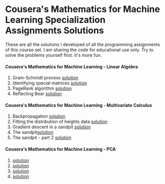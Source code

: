 # Cousera's Mathematics for Machine Learning Specialization Assignments Solutions
These are all the solutions I developed of all the programming assignments of this course set. I am sharing the code for educational use only. Try to solve the problems yourself first. It's more fun.

#### Cousera's Mathematics for Machine Learning - Linear Algebra
1. Gram-Schmidt process [solution](https://github.com/3adel/cousera-mathematics-for-machine-learning-specialization/blob/master/Mathematics%20for%20Machine%20Learning%20-%20Linear%20Algebra/GramSchmidtProcess.ipynb)
2. Identifying special matrices [solution](https://github.com/3adel/cousera-mathematics-for-machine-learning-specialization/blob/master/Mathematics%20for%20Machine%20Learning%20-%20Linear%20Algebra/IdentifyingSpecialMatrices.ipynbb)
3. PageRank algorithm [solution](https://github.com/3adel/cousera-mathematics-for-machine-learning-specialization/blob/master/Mathematics%20for%20Machine%20Learning%20-%20Linear%20Algebra/PageRank.ipynb)
4. Reflecting Bear [solution](https://github.com/3adel/cousera-mathematics-for-machine-learning-specialization/blob/master/Mathematics%20for%20Machine%20Learning%20-%20Linear%20Algebra/ReflectingBear.ipynb)

#### Cousera's Mathematics for Machine Learning - Multivariate Calculus
1. Backpropagation [solution](https://github.com/3adel/cousera-mathematics-for-machine-learning-specialization/blob/master/Mathematics%20for%20Machine%20Learning%20-%20Multivariate%20Calculus/Backpropagation.ipynb)
2. Fitting the distribution of heights data [solution](https://github.com/3adel/cousera-mathematics-for-machine-learning-specialization/blob/master/Mathematics%20for%20Machine%20Learning%20-%20Multivariate%20Calculus/Fitting%2Bthe%2Bdistribution%2Bof%2Bheights%2Bdata.ipynb)
3. Gradient descent in a sandpit [solution](https://github.com/3adel/cousera-mathematics-for-machine-learning-specialization/blob/master/Mathematics%20for%20Machine%20Learning%20-%20Multivariate%20Calculus/Gradient%2Bdescent%2Bin%2Ba%2Bsandpit.ipynb)
4. The sandpit[solution](https://github.com/3adel/cousera-mathematics-for-machine-learning-specialization/blob/master/Mathematics%20for%20Machine%20Learning%20-%20Multivariate%20Calculus/The%2BSandpit.ipynb)
5. The sandpit - part 2 [solution](https://github.com/3adel/cousera-mathematics-for-machine-learning-specialization/blob/master/Mathematics%20for%20Machine%20Learning%20-%20Multivariate%20Calculus/The%2BSandpit%2B-%2BPart%2B2.ipynb)

#### Cousera's Mathematics for Machine Learning - PCA
1. [solution]()
2. [solution]()
3. [solution]()
3. [solution]()

